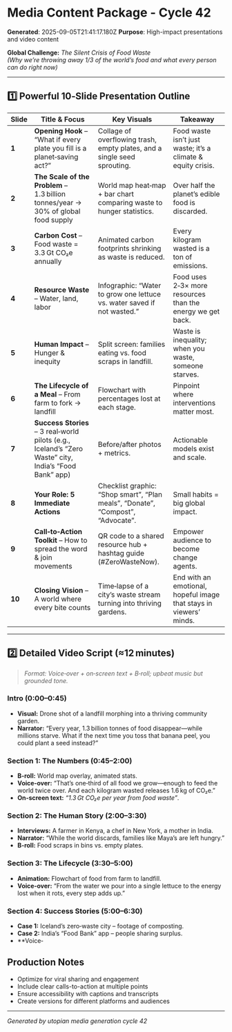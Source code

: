 # Media Content Package - Cycle 42

**Generated**: 2025-09-05T21:41:17.180Z
**Purpose**: High-impact presentations and video content

**Global Challenge:** *The Silent Crisis of Food Waste*  
*(Why we’re throwing away 1/3 of the world’s food and what every person can do right now)*  

---

## 1️⃣ Powerful 10‑Slide Presentation Outline

| Slide | Title & Focus | Key Visuals | Takeaway |
|-------|---------------|-------------|----------|
| **1** | **Opening Hook** – “What if every plate you fill is a planet‑saving act?” | Collage of overflowing trash, empty plates, and a single seed sprouting. | Food waste isn’t just waste; it’s a climate & equity crisis. |
| **2** | **The Scale of the Problem** – 1.3 billion tonnes/year → 30% of global food supply | World map heat‑map + bar chart comparing waste to hunger statistics. | Over half the planet’s edible food is discarded. |
| **3** | **Carbon Cost** – Food waste = 3.3 Gt CO₂e annually | Animated carbon footprints shrinking as waste is reduced. | Every kilogram wasted is a ton of emissions. |
| **4** | **Resource Waste** – Water, land, labor | Infographic: “Water to grow one lettuce vs. water saved if not wasted.” | Food uses 2‑3× more resources than the energy we get back. |
| **5** | **Human Impact** – Hunger & inequity | Split screen: families eating vs. food scraps in landfill. | Waste is inequality; when you waste, someone starves. |
| **6** | **The Lifecycle of a Meal** – From farm to fork → landfill | Flowchart with percentages lost at each stage. | Pinpoint where interventions matter most. |
| **7** | **Success Stories** – 3 real‑world pilots (e.g., Iceland’s “Zero Waste” city, India’s “Food Bank” app) | Before/after photos + metrics. | Actionable models exist and scale. |
| **8** | **Your Role: 5 Immediate Actions** | Checklist graphic: “Shop smart”, “Plan meals”, “Donate”, “Compost”, “Advocate”. | Small habits = big global impact. |
| **9** | **Call‑to‑Action Toolkit** – How to spread the word & join movements | QR code to a shared resource hub + hashtag guide (#ZeroWasteNow). | Empower audience to become change agents. |
| **10** | **Closing Vision** – A world where every bite counts | Time‑lapse of a city’s waste stream turning into thriving gardens. | End with an emotional, hopeful image that stays in viewers’ minds. |

---

## 2️⃣ Detailed Video Script (≈12 minutes)

> *Format: Voice‑over + on‑screen text + B‑roll; upbeat music but grounded tone.*

### Intro (0:00–0:45)
- **Visual:** Drone shot of a landfill morphing into a thriving community garden.  
- **Narrator:** “Every year, 1.3 billion tonnes of food disappear—while millions starve. What if the next time you toss that banana peel, you could plant a seed instead?”

### Section 1: The Numbers (0:45–2:00)
- **B‑roll:** World map overlay, animated stats.  
- **Voice‑over:** “That’s one‑third of all food we grow—enough to feed the world twice over. And each kilogram wasted releases 1.6 kg of CO₂e.”  
- **On‑screen text:** *“1.3 Gt CO₂e per year from food waste”*.

### Section 2: The Human Story (2:00–3:30)
- **Interviews:** A farmer in Kenya, a chef in New York, a mother in India.  
- **Narrator:** “While the world discards, families like Maya’s are left hungry.”  
- **B‑roll:** Food scraps in bins vs. empty plates.

### Section 3: The Lifecycle (3:30–5:00)
- **Animation:** Flowchart of food from farm to landfill.  
- **Voice‑over:** “From the water we pour into a single lettuce to the energy lost when it rots, every step adds up.”

### Section 4: Success Stories (5:00–6:30)
- **Case 1:** Iceland’s zero‑waste city – footage of composting.  
- **Case 2:** India’s “Food Bank” app – people sharing surplus.  
- **Voice‑

## Production Notes
- Optimize for viral sharing and engagement
- Include clear calls-to-action at multiple points
- Ensure accessibility with captions and transcripts
- Create versions for different platforms and audiences

---
*Generated by utopian media generation cycle 42*
